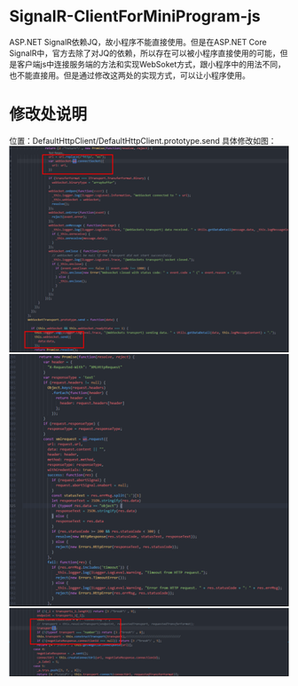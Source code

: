 # SignalR-ClientForMiniProgram-js
ASP.NET SignalR依赖JQ，故小程序不能直接使用。但是在ASP.NET Core SignalR中，官方去除了对JQ的依赖，所以存在可以被小程序直接使用的可能，但是客户端js中连接服务端的方法和实现WebSoket方式，跟小程序中的用法不同，也不能直接用。但是通过修改这两处的实现方式，可以让小程序使用。
# 修改处说明
位置：DefaultHttpClient/DefaultHttpClient.prototype.send
具体修改如图：
![](/img/webSocket小程序化.png)
![](/img/xmlRequest方式改变.png)
![](/img/固定通讯方式为webSocket.png)